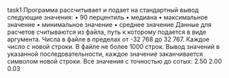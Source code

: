 task1
Программа рассчитывает и подает на стандартный вывод следующие значения: 
•	90 перцентиль
•	медиана
•	максимальное значение
•	минимальное значение
•	среднее значение
Данные для расчетов считываются из файла, путь к которому подается в виде аргумента.
Числа в файле в пределах от -32 768 до 32 767. 
Каждое число с новой строки. 
В файле не более 1000 строк.
Вывод значений в указанной последовательности, каждое значение заканчивается символом новой строки.
Все значения с точностью до сотых: 2.50 2.00 0.03
